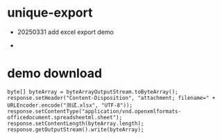 # unique-export

* 20250331 add excel export demo

* 
# demo download 
``
   byte[] byteArray = byteArrayOutputStream.toByteArray();
   response.setHeader("Content-Disposition", "attachment; filename=" + URLEncoder.encode("测试.xlsx", "UTF-8"));
   response.setContentType("application/vnd.openxmlformats-officedocument.spreadsheetml.sheet");
   response.setContentLength(byteArray.length);
   response.getOutputStream().write(byteArray);
``
